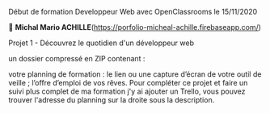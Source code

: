 Début de formation Developpeur Web avec OpenClassrooms le 15/11/2020

👤 **Michal Mario ACHILLE**(https://porfolio-micheal-achille.firebaseapp.com/)

Projet 1 - Découvrez le quotidien d'un développeur web

un dossier compressé en ZIP contenant :

votre planning de formation :
le lien ou une capture d’écran de votre outil de veille ;
l’offre d’emploi de vos rêves.
Pour compléter ce projet et faire un suivi plus complet de ma formation j'y ai ajouter un Trello, vous pouvez trouver l'adresse du planning sur la droite sous la description.
